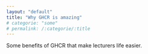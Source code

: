 ```yaml
---
layout: "default"
title: "Why GHCR is amazing"
# categorie: "some"
# permalink: /:categorie/:title 
---
```


Some benefits of GHCR that make lecturers life easier.